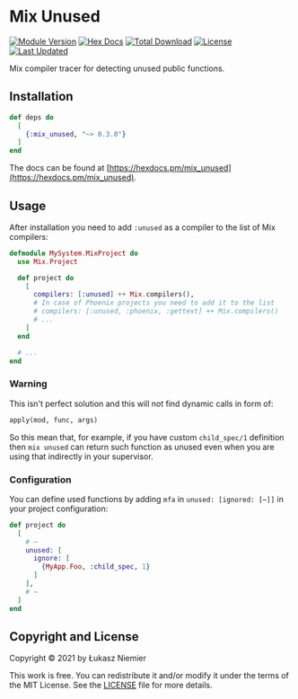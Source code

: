 # Mix Unused

[![Module Version](https://img.shields.io/hexpm/v/mix_unused.svg)](https://hex.pm/packages/mix_unused)
[![Hex Docs](https://img.shields.io/badge/hex-docs-lightgreen.svg)](https://hexdocs.pm/mix_unused/)
[![Total Download](https://img.shields.io/hexpm/dt/mix_unused.svg)](https://hex.pm/packages/mix_unused)
[![License](https://img.shields.io/hexpm/l/mix_unused.svg)](https://github.com/hauleth/mix_unused/blob/master/LICENSE.md)
[![Last Updated](https://img.shields.io/github/last-commit/hauleth/mix_unused.svg)](https://github.com/hauleth/mix_unused/commits/master)

Mix compiler tracer for detecting unused public functions.

## Installation

```elixir
def deps do
  [
    {:mix_unused, "~> 0.3.0"}
  ]
end
```

The docs can be found at [https://hexdocs.pm/mix_unused](https://hexdocs.pm/mix_unused).

## Usage

After installation you need to add `:unused` as a compiler to the list of Mix
compilers:

```elixir
defmodule MySystem.MixProject do
  use Mix.Project

  def project do
    [
      compilers: [:unused] ++ Mix.compilers(),
      # In case of Phoenix projects you need to add it to the list
      # compilers: [:unused, :phoenix, :gettext] ++ Mix.compilers()
      # ...
    ]
  end

  # ...
end
```

### Warning

This isn't perfect solution and this will not find dynamic calls in form of:

```elixir
apply(mod, func, args)
```

So this mean that, for example, if you have custom `child_spec/1` definition
then `mix unused` can return such function as unused even when you are using
that indirectly in your supervisor.

### Configuration

You can define used functions by adding `mfa` in `unused: [ignored: [⋯]]`
in your project configuration:

```elixir
def project do
  [
    # ⋯
    unused: [
      ignore: [
        {MyApp.Foo, :child_spec, 1}
      ]
    ],
    # ⋯
  ]
end
```

## Copyright and License

Copyright © 2021 by Łukasz Niemier

This work is free. You can redistribute it and/or modify it under the
terms of the MIT License. See the [LICENSE](./LICENSE) file for more details.
